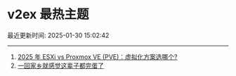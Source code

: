 # v2ex 最热主题

最近更新时间: 2025-01-30 15:02:42

--- 
1. [2025 年 ESXi vs Proxmox VE (PVE)：虚拟化方案选哪个?](https://www.v2ex.com/t/1108307) 
2. [一回家乡就感觉这辈子都完蛋了](https://www.v2ex.com/t/1108315) 
